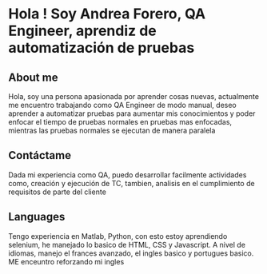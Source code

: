 # Hola ! Soy Andrea Forero, QA Engineer, aprendiz de automatización de pruebas

## About me
Hola, soy una persona apasionada por aprender cosas nuevas, actualmente me encuentro trabajando como QA Engineer de modo manual, deseo aprender a automatizar pruebas para aumentar mis conocimientos y poder enfocar el tiempo de pruebas normales en pruebas mas enfocadas, mientras las pruebas normales se ejecutan de manera paralela

## Contáctame
Dada mi experiencia como QA, puedo desarrollar facilmente actividades como, creación y ejecución de TC, tambien, analisis en el cumplimiento de requisitos de parte del cliente

## Languages
Tengo experiencia en Matlab, Python, con esto estoy aprendiendo selenium, he manejado lo basico de HTML, CSS y Javascript.
A nivel de idiomas, manejo el frances avanzado, el ingles basico y portugues basico. ME enceuntro reforzando mi ingles 

